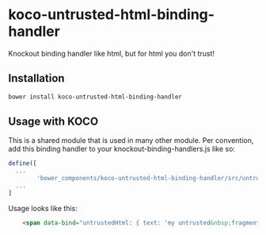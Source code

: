 # koco-untrusted-html-binding-handler
Knockout binding handler like html, but for html you don't trust!

## Installation

```bash
bower install koco-untrusted-html-binding-handler
```

## Usage with KOCO

This is a shared module that is used in many other module. Per convention, add this binding handler to your knockout-binding-handlers.js like so:

```javascript
define([
  ...
        'bower_components/koco-untrusted-html-binding-handler/src/untrusted-html-binding-handler',
  ...
]
```

Usage looks like this:

```html
    <span data-bind="untrustedHtml: { text: 'my untrusted&nbsp;fragment', settings: { defaultText: 'my default text' } }"></span>
```